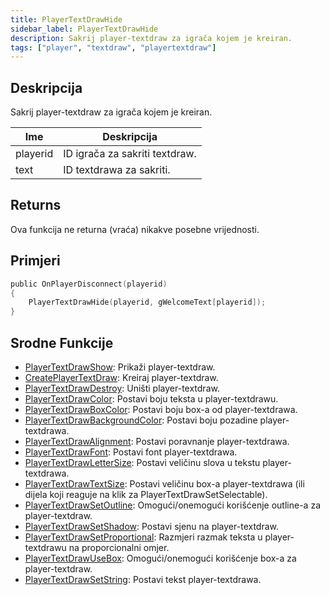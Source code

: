 ```yaml
---
title: PlayerTextDrawHide
sidebar_label: PlayerTextDrawHide
description: Sakrij player-textdraw za igrača kojem je kreiran.
tags: ["player", "textdraw", "playertextdraw"]
---
```


## Deskripcija

Sakrij player-textdraw za igrača kojem je kreiran.

| Ime      | Deskripcija                    |
| -------- | ------------------------------ |
| playerid | ID igrača za sakriti textdraw. |
| text     | ID textdrawa za sakriti.       |

## Returns

Ova funkcija ne returna (vraća) nikakve posebne vrijednosti.

## Primjeri

```c
public OnPlayerDisconnect(playerid)
{
    PlayerTextDrawHide(playerid, gWelcomeText[playerid]);
}
```

## Srodne Funkcije

- [PlayerTextDrawShow](PlayerTextDrawShow): Prikaži player-textdraw.
- [CreatePlayerTextDraw](CreatePlayerTextDraw): Kreiraj player-textdraw.
- [PlayerTextDrawDestroy](PlayerTextDrawDestroy): Uništi player-textdraw.
- [PlayerTextDrawColor](PlayerTextDrawColor): Postavi boju teksta u player-textdrawu.
- [PlayerTextDrawBoxColor](PlayerTextDrawBoxColor): Postavi boju box-a od player-textdrawa.
- [PlayerTextDrawBackgroundColor](PlayerTextDrawBackgroundColor): Postavi boju pozadine player-textdrawa.
- [PlayerTextDrawAlignment](PlayerTextDrawAlignment): Postavi poravnanje player-textdrawa.
- [PlayerTextDrawFont](PlayerTextDrawFont): Postavi font player-textdrawa.
- [PlayerTextDrawLetterSize](PlayerTextDrawLetterSize): Postavi veličinu slova u tekstu player-textdrawa.
- [PlayerTextDrawTextSize](PlayerTextDrawTextSize): Postavi veličinu box-a player-textdrawa (ili dijela koji reaguje na klik za PlayerTextDrawSetSelectable).
- [PlayerTextDrawSetOutline](PlayerTextDrawSetOutline): Omogući/onemogući korišćenje outline-a za player-textdraw.
- [PlayerTextDrawSetShadow](PlayerTextDrawSetShadow): Postavi sjenu na player-textdraw.
- [PlayerTextDrawSetProportional](PlayerTextDrawSetProportional): Razmjeri razmak teksta u player-textdrawu na proporcionalni omjer.
- [PlayerTextDrawUseBox](PlayerTextDrawUseBox): Omogući/onemogući korišćenje box-a za player-textdraw.
- [PlayerTextDrawSetString](PlayerTextDrawSetString): Postavi tekst player-textdrawa.
